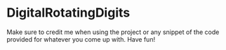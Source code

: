 # DigitalRotatingDigits
Make sure to credit me when using the project or any snippet of the code provided for whatever you come up with.
Have fun!
